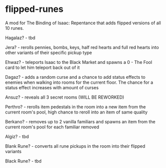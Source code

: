 # flipped-runes
A mod for The Binding of Isaac: Repentance that adds flipped versions of all 10 runes.

Hagalaz? - tbd

Jera? - rerolls pennies, bombs, keys, half red hearts and full red hearts into other variants of their specific pickup type

Ehwaz? - teleports Isaac to the Black Market and spawns a 0 - The Fool card to let him teleport back out of it

Dagaz? - adds a random curse and a chance to add status effects to enemies when walking into rooms for the current floor. The chance for a status effect increases with amount of curses

Ansuz? - reveals all 3 secret rooms (WILL BE REWORKED)

Perthro? - rerolls item pedestals in the room into a new item from the current room's pool, high chance to reroll into an item of same quality

Berkano? - removes up to 2 vanilla familiars and spawns an item from the current room's pool for each familiar removed

Algiz? - tbd

Blank Rune? - converts all rune pickups in the room into their flipped variants

Black Rune? - tbd

